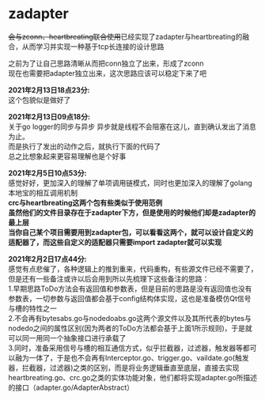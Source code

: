 # zadapter
~~会与zconn、heartbreating联合使用~~已经实现了zadapter与heartbreating的融合，从而学习并实现一种基于tcp长连接的设计思路
  
之前为了让自己思路清晰从而把conn独立了出来，形成了zconn  
现在也需要把adapter独立出来，这次思路应该可以稳定下来了吧  

**2021年2月13日18点23分:**  
这个包貌似是做好了  

**2021年2月13日09点18分:**  
关于go logger的同步与异步
异步就是线程不会阻塞在这儿，直到确认发出了消息为止。  
而是执行了发出的动作之后，就执行下面的代码了  
总之比想象起来更容易理解也是个好事  

**2021年2月5日10点53分:**  
感觉好好，更加深入的理解了单项调用链模式，同时也更加深入的理解了golang本地宝的相互调用机制  
**crc与heartbreating这两个包有些类似于使用范例**  
**虽然他们的文件目录存在于zadapter下方，但是使用的时候他们却是zadapter的最上层**  
**当你自己某个项目需要用到zadapter包，可以看看这两个，就可以设计自定义的适配器了，而这些自定义的适配器只需要import zadapter就可以实现**  

**2021年2月2日17点44分:**  
感觉有点悲催了，各种逻辑上的推到重来，代码重构，有些源文件已经不需要了，但是还有一些备注或许以后会用到所以先梳理下这些备注的思路：  
1.早期思路ToDo方法会有返回值和参数表，但是目前的思路是没有返回值也没有参数表，一切参数与返回值都会基于config结构体实现，这也是准备模仿Qt信号与槽的特性之一  
2.不会再有bytesabs.go与nodedoabs.go这两个源文件以及其所代表的bytes与nodedo之间的属性区别(因为两者的ToDo方法都会基于上面1所示规则)，于是就可以同一用同一个抽象接口进行承载了  
3.同时，准备采用信号与槽的相互通信方式，似乎拦截器，过滤器，触发器等都可以融为一体了，于是也不会再有Interceptor.go、trigger.go、vaildate.go(触发器，拦截器，过滤器)之类的区别，而是将业务逻辑垂直至底层，直接去实现heartbreating.go、crc.go之类的实体功能对象，他们都将实现adapter.go所描述的接口（adapter.go/AdapterAbstract）  



